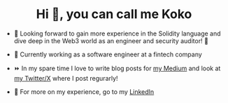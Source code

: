 <h1 align="center">Hi 👋, you can call me Koko</h1>

- 🚀 Looking forward to gain more experience in the Solidity language and dive deep in the Web3 world as an engineer and security auditor! 🔐

- 🔭 Currently working as a software engineer at a fintech company

- ⏩ In my spare time I love to write blog posts for [my Medium](https://medium.com/@konstantinmb) and look at [my Twitter/X](https://twitter.com/konstantinmbv) where I post regurarly!
  
- 📄 For more on my experience, go to my [LinkedIn](https://www.linkedin.com/in/kbor/)
